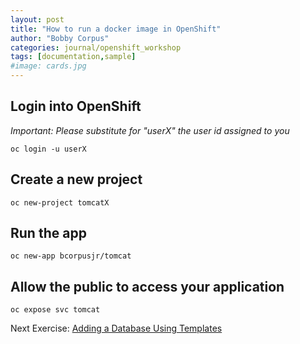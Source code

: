 ```yaml
---
layout: post
title: "How to run a docker image in OpenShift"
author: "Bobby Corpus"
categories: journal/openshift_workshop
tags: [documentation,sample]
#image: cards.jpg
---
```


## Login into OpenShift 

*Important: Please substitute for "userX" the user id assigned to you*

```
oc login -u userX
```

## Create a new project

```
oc new-project tomcatX
```

## Run the app 

```
oc new-app bcorpusjr/tomcat
```

## Allow the public to access your application

```
oc expose svc tomcat
```

Next Exercise: [Adding a Database Using Templates](02_01_adding_a_database_using_templates.md)
